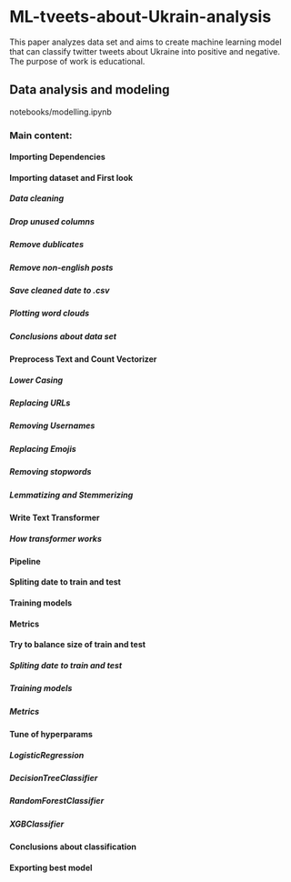 # ML-tveets-about-Ukrain-analysis

This paper analyzes data set and aims to create machine learning model that can classify twitter tweets about Ukraine into positive and negative. The purpose of work is educational.

## Data analysis and modeling
notebooks/modelling.ipynb
### Main content:
#### Importing Dependencies
#### Importing dataset and First look
##### Data cleaning
##### Drop unused columns
##### Remove dublicates
##### Remove non-english posts
##### Save cleaned date to .csv
##### Plotting word clouds
##### Conclusions about data set
#### Preprocess Text and Count Vectorizer
##### Lower Casing
##### Replacing URLs
##### Removing Usernames
##### Replacing Emojis
##### Removing stopwords
##### Lemmatizing and Stemmerizing
#### Write Text Transformer
##### How transformer works
#### Pipeline
#### Spliting date to train and test
#### Training models
#### Metrics
#### Try to balance size of train and test
##### Spliting date to train and test
##### Training models
##### Metrics
#### Tune of hyperparams
##### LogisticRegression
##### DecisionTreeClassifier
##### RandomForestClassifier
##### XGBClassifier
#### Conclusions about classification
#### Exporting best model

